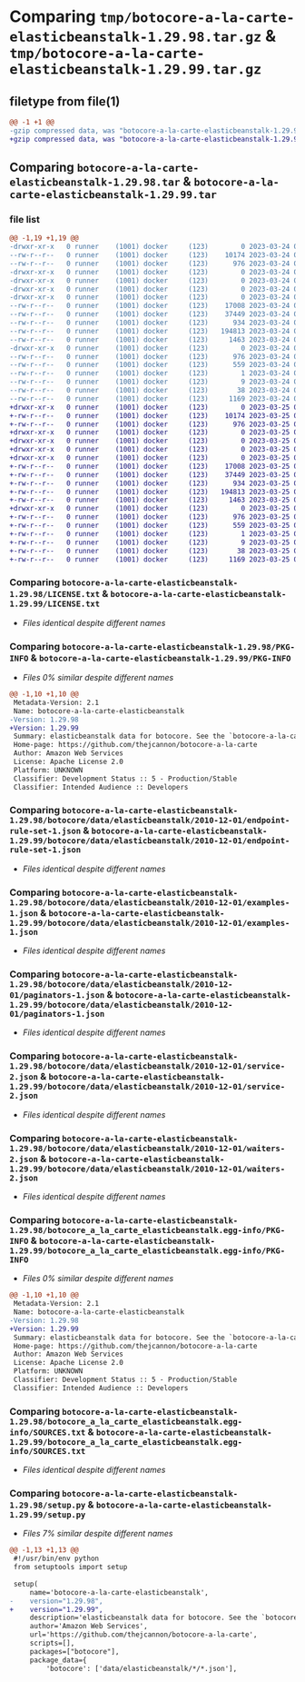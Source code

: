# Comparing `tmp/botocore-a-la-carte-elasticbeanstalk-1.29.98.tar.gz` & `tmp/botocore-a-la-carte-elasticbeanstalk-1.29.99.tar.gz`

## filetype from file(1)

```diff
@@ -1 +1 @@
-gzip compressed data, was "botocore-a-la-carte-elasticbeanstalk-1.29.98.tar", last modified: Fri Mar 24 01:24:19 2023, max compression
+gzip compressed data, was "botocore-a-la-carte-elasticbeanstalk-1.29.99.tar", last modified: Sat Mar 25 01:22:41 2023, max compression
```

## Comparing `botocore-a-la-carte-elasticbeanstalk-1.29.98.tar` & `botocore-a-la-carte-elasticbeanstalk-1.29.99.tar`

### file list

```diff
@@ -1,19 +1,19 @@
-drwxr-xr-x   0 runner    (1001) docker     (123)        0 2023-03-24 01:24:19.909945 botocore-a-la-carte-elasticbeanstalk-1.29.98/
--rw-r--r--   0 runner    (1001) docker     (123)    10174 2023-03-24 01:24:19.000000 botocore-a-la-carte-elasticbeanstalk-1.29.98/LICENSE.txt
--rw-r--r--   0 runner    (1001) docker     (123)      976 2023-03-24 01:24:19.909945 botocore-a-la-carte-elasticbeanstalk-1.29.98/PKG-INFO
-drwxr-xr-x   0 runner    (1001) docker     (123)        0 2023-03-24 01:24:19.905945 botocore-a-la-carte-elasticbeanstalk-1.29.98/botocore/
-drwxr-xr-x   0 runner    (1001) docker     (123)        0 2023-03-24 01:24:19.905945 botocore-a-la-carte-elasticbeanstalk-1.29.98/botocore/data/
-drwxr-xr-x   0 runner    (1001) docker     (123)        0 2023-03-24 01:24:19.905945 botocore-a-la-carte-elasticbeanstalk-1.29.98/botocore/data/elasticbeanstalk/
-drwxr-xr-x   0 runner    (1001) docker     (123)        0 2023-03-24 01:24:19.909945 botocore-a-la-carte-elasticbeanstalk-1.29.98/botocore/data/elasticbeanstalk/2010-12-01/
--rw-r--r--   0 runner    (1001) docker     (123)    17008 2023-03-24 01:23:57.000000 botocore-a-la-carte-elasticbeanstalk-1.29.98/botocore/data/elasticbeanstalk/2010-12-01/endpoint-rule-set-1.json
--rw-r--r--   0 runner    (1001) docker     (123)    37449 2023-03-24 01:23:57.000000 botocore-a-la-carte-elasticbeanstalk-1.29.98/botocore/data/elasticbeanstalk/2010-12-01/examples-1.json
--rw-r--r--   0 runner    (1001) docker     (123)      934 2023-03-24 01:23:57.000000 botocore-a-la-carte-elasticbeanstalk-1.29.98/botocore/data/elasticbeanstalk/2010-12-01/paginators-1.json
--rw-r--r--   0 runner    (1001) docker     (123)   194813 2023-03-24 01:23:57.000000 botocore-a-la-carte-elasticbeanstalk-1.29.98/botocore/data/elasticbeanstalk/2010-12-01/service-2.json
--rw-r--r--   0 runner    (1001) docker     (123)     1463 2023-03-24 01:23:57.000000 botocore-a-la-carte-elasticbeanstalk-1.29.98/botocore/data/elasticbeanstalk/2010-12-01/waiters-2.json
-drwxr-xr-x   0 runner    (1001) docker     (123)        0 2023-03-24 01:24:19.909945 botocore-a-la-carte-elasticbeanstalk-1.29.98/botocore_a_la_carte_elasticbeanstalk.egg-info/
--rw-r--r--   0 runner    (1001) docker     (123)      976 2023-03-24 01:24:19.000000 botocore-a-la-carte-elasticbeanstalk-1.29.98/botocore_a_la_carte_elasticbeanstalk.egg-info/PKG-INFO
--rw-r--r--   0 runner    (1001) docker     (123)      559 2023-03-24 01:24:19.000000 botocore-a-la-carte-elasticbeanstalk-1.29.98/botocore_a_la_carte_elasticbeanstalk.egg-info/SOURCES.txt
--rw-r--r--   0 runner    (1001) docker     (123)        1 2023-03-24 01:24:19.000000 botocore-a-la-carte-elasticbeanstalk-1.29.98/botocore_a_la_carte_elasticbeanstalk.egg-info/dependency_links.txt
--rw-r--r--   0 runner    (1001) docker     (123)        9 2023-03-24 01:24:19.000000 botocore-a-la-carte-elasticbeanstalk-1.29.98/botocore_a_la_carte_elasticbeanstalk.egg-info/top_level.txt
--rw-r--r--   0 runner    (1001) docker     (123)       38 2023-03-24 01:24:19.909945 botocore-a-la-carte-elasticbeanstalk-1.29.98/setup.cfg
--rw-r--r--   0 runner    (1001) docker     (123)     1169 2023-03-24 01:24:19.000000 botocore-a-la-carte-elasticbeanstalk-1.29.98/setup.py
+drwxr-xr-x   0 runner    (1001) docker     (123)        0 2023-03-25 01:22:41.575499 botocore-a-la-carte-elasticbeanstalk-1.29.99/
+-rw-r--r--   0 runner    (1001) docker     (123)    10174 2023-03-25 01:22:41.000000 botocore-a-la-carte-elasticbeanstalk-1.29.99/LICENSE.txt
+-rw-r--r--   0 runner    (1001) docker     (123)      976 2023-03-25 01:22:41.575499 botocore-a-la-carte-elasticbeanstalk-1.29.99/PKG-INFO
+drwxr-xr-x   0 runner    (1001) docker     (123)        0 2023-03-25 01:22:41.571499 botocore-a-la-carte-elasticbeanstalk-1.29.99/botocore/
+drwxr-xr-x   0 runner    (1001) docker     (123)        0 2023-03-25 01:22:41.571499 botocore-a-la-carte-elasticbeanstalk-1.29.99/botocore/data/
+drwxr-xr-x   0 runner    (1001) docker     (123)        0 2023-03-25 01:22:41.571499 botocore-a-la-carte-elasticbeanstalk-1.29.99/botocore/data/elasticbeanstalk/
+drwxr-xr-x   0 runner    (1001) docker     (123)        0 2023-03-25 01:22:41.575499 botocore-a-la-carte-elasticbeanstalk-1.29.99/botocore/data/elasticbeanstalk/2010-12-01/
+-rw-r--r--   0 runner    (1001) docker     (123)    17008 2023-03-25 01:22:12.000000 botocore-a-la-carte-elasticbeanstalk-1.29.99/botocore/data/elasticbeanstalk/2010-12-01/endpoint-rule-set-1.json
+-rw-r--r--   0 runner    (1001) docker     (123)    37449 2023-03-25 01:22:12.000000 botocore-a-la-carte-elasticbeanstalk-1.29.99/botocore/data/elasticbeanstalk/2010-12-01/examples-1.json
+-rw-r--r--   0 runner    (1001) docker     (123)      934 2023-03-25 01:22:12.000000 botocore-a-la-carte-elasticbeanstalk-1.29.99/botocore/data/elasticbeanstalk/2010-12-01/paginators-1.json
+-rw-r--r--   0 runner    (1001) docker     (123)   194813 2023-03-25 01:22:12.000000 botocore-a-la-carte-elasticbeanstalk-1.29.99/botocore/data/elasticbeanstalk/2010-12-01/service-2.json
+-rw-r--r--   0 runner    (1001) docker     (123)     1463 2023-03-25 01:22:12.000000 botocore-a-la-carte-elasticbeanstalk-1.29.99/botocore/data/elasticbeanstalk/2010-12-01/waiters-2.json
+drwxr-xr-x   0 runner    (1001) docker     (123)        0 2023-03-25 01:22:41.575499 botocore-a-la-carte-elasticbeanstalk-1.29.99/botocore_a_la_carte_elasticbeanstalk.egg-info/
+-rw-r--r--   0 runner    (1001) docker     (123)      976 2023-03-25 01:22:41.000000 botocore-a-la-carte-elasticbeanstalk-1.29.99/botocore_a_la_carte_elasticbeanstalk.egg-info/PKG-INFO
+-rw-r--r--   0 runner    (1001) docker     (123)      559 2023-03-25 01:22:41.000000 botocore-a-la-carte-elasticbeanstalk-1.29.99/botocore_a_la_carte_elasticbeanstalk.egg-info/SOURCES.txt
+-rw-r--r--   0 runner    (1001) docker     (123)        1 2023-03-25 01:22:41.000000 botocore-a-la-carte-elasticbeanstalk-1.29.99/botocore_a_la_carte_elasticbeanstalk.egg-info/dependency_links.txt
+-rw-r--r--   0 runner    (1001) docker     (123)        9 2023-03-25 01:22:41.000000 botocore-a-la-carte-elasticbeanstalk-1.29.99/botocore_a_la_carte_elasticbeanstalk.egg-info/top_level.txt
+-rw-r--r--   0 runner    (1001) docker     (123)       38 2023-03-25 01:22:41.575499 botocore-a-la-carte-elasticbeanstalk-1.29.99/setup.cfg
+-rw-r--r--   0 runner    (1001) docker     (123)     1169 2023-03-25 01:22:41.000000 botocore-a-la-carte-elasticbeanstalk-1.29.99/setup.py
```

### Comparing `botocore-a-la-carte-elasticbeanstalk-1.29.98/LICENSE.txt` & `botocore-a-la-carte-elasticbeanstalk-1.29.99/LICENSE.txt`

 * *Files identical despite different names*

### Comparing `botocore-a-la-carte-elasticbeanstalk-1.29.98/PKG-INFO` & `botocore-a-la-carte-elasticbeanstalk-1.29.99/PKG-INFO`

 * *Files 0% similar despite different names*

```diff
@@ -1,10 +1,10 @@
 Metadata-Version: 2.1
 Name: botocore-a-la-carte-elasticbeanstalk
-Version: 1.29.98
+Version: 1.29.99
 Summary: elasticbeanstalk data for botocore. See the `botocore-a-la-carte` package for more info.
 Home-page: https://github.com/thejcannon/botocore-a-la-carte
 Author: Amazon Web Services
 License: Apache License 2.0
 Platform: UNKNOWN
 Classifier: Development Status :: 5 - Production/Stable
 Classifier: Intended Audience :: Developers
```

### Comparing `botocore-a-la-carte-elasticbeanstalk-1.29.98/botocore/data/elasticbeanstalk/2010-12-01/endpoint-rule-set-1.json` & `botocore-a-la-carte-elasticbeanstalk-1.29.99/botocore/data/elasticbeanstalk/2010-12-01/endpoint-rule-set-1.json`

 * *Files identical despite different names*

### Comparing `botocore-a-la-carte-elasticbeanstalk-1.29.98/botocore/data/elasticbeanstalk/2010-12-01/examples-1.json` & `botocore-a-la-carte-elasticbeanstalk-1.29.99/botocore/data/elasticbeanstalk/2010-12-01/examples-1.json`

 * *Files identical despite different names*

### Comparing `botocore-a-la-carte-elasticbeanstalk-1.29.98/botocore/data/elasticbeanstalk/2010-12-01/paginators-1.json` & `botocore-a-la-carte-elasticbeanstalk-1.29.99/botocore/data/elasticbeanstalk/2010-12-01/paginators-1.json`

 * *Files identical despite different names*

### Comparing `botocore-a-la-carte-elasticbeanstalk-1.29.98/botocore/data/elasticbeanstalk/2010-12-01/service-2.json` & `botocore-a-la-carte-elasticbeanstalk-1.29.99/botocore/data/elasticbeanstalk/2010-12-01/service-2.json`

 * *Files identical despite different names*

### Comparing `botocore-a-la-carte-elasticbeanstalk-1.29.98/botocore/data/elasticbeanstalk/2010-12-01/waiters-2.json` & `botocore-a-la-carte-elasticbeanstalk-1.29.99/botocore/data/elasticbeanstalk/2010-12-01/waiters-2.json`

 * *Files identical despite different names*

### Comparing `botocore-a-la-carte-elasticbeanstalk-1.29.98/botocore_a_la_carte_elasticbeanstalk.egg-info/PKG-INFO` & `botocore-a-la-carte-elasticbeanstalk-1.29.99/botocore_a_la_carte_elasticbeanstalk.egg-info/PKG-INFO`

 * *Files 0% similar despite different names*

```diff
@@ -1,10 +1,10 @@
 Metadata-Version: 2.1
 Name: botocore-a-la-carte-elasticbeanstalk
-Version: 1.29.98
+Version: 1.29.99
 Summary: elasticbeanstalk data for botocore. See the `botocore-a-la-carte` package for more info.
 Home-page: https://github.com/thejcannon/botocore-a-la-carte
 Author: Amazon Web Services
 License: Apache License 2.0
 Platform: UNKNOWN
 Classifier: Development Status :: 5 - Production/Stable
 Classifier: Intended Audience :: Developers
```

### Comparing `botocore-a-la-carte-elasticbeanstalk-1.29.98/botocore_a_la_carte_elasticbeanstalk.egg-info/SOURCES.txt` & `botocore-a-la-carte-elasticbeanstalk-1.29.99/botocore_a_la_carte_elasticbeanstalk.egg-info/SOURCES.txt`

 * *Files identical despite different names*

### Comparing `botocore-a-la-carte-elasticbeanstalk-1.29.98/setup.py` & `botocore-a-la-carte-elasticbeanstalk-1.29.99/setup.py`

 * *Files 7% similar despite different names*

```diff
@@ -1,13 +1,13 @@
 #!/usr/bin/env python
 from setuptools import setup
 
 setup(
     name='botocore-a-la-carte-elasticbeanstalk',
-    version="1.29.98",
+    version="1.29.99",
     description='elasticbeanstalk data for botocore. See the `botocore-a-la-carte` package for more info.',
     author='Amazon Web Services',
     url='https://github.com/thejcannon/botocore-a-la-carte',
     scripts=[],
     packages=["botocore"],
     package_data={
         'botocore': ['data/elasticbeanstalk/*/*.json'],
```

